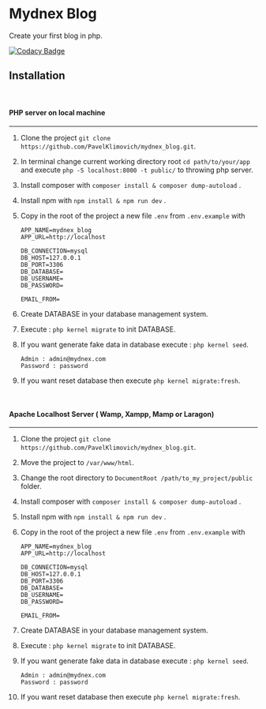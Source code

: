 # Mydnex Blog
Create your first blog in php.

[![Codacy Badge](https://app.codacy.com/project/badge/Grade/e1094b082b3a4cca9845cb55c658739d)](https://www.codacy.com/gh/PavelKlimovich/mydnex_blog/dashboard?utm_source=github.com&amp;utm_medium=referral&amp;utm_content=PavelKlimovich/mydnex_blog&amp;utm_campaign=Badge_Grade)



## Installation
<br>

#### PHP server on local machine
*********************************
1) Clone the project `git clone https://github.com/PavelKlimovich/mydnex_blog.git`.
2) In terminal change current working directory root `cd path/to/your/app` and execute  `php -S localhost:8000 -t public/` to throwing php server.
4) Install composer with `composer install & composer dump-autoload` .
5) Install npm with `npm install & npm run dev` .
6) Copy in the root of the project a new file `.env` from `.env.example` with 

    ```
    APP_NAME=mydnex_blog
    APP_URL=http://localhost

    DB_CONNECTION=mysql
    DB_HOST=127.0.0.1
    DB_PORT=3306
    DB_DATABASE=
    DB_USERNAME=
    DB_PASSWORD=

    EMAIL_FROM=
    ```
7) Create DATABASE in your database management system.
8) Execute : `php kernel migrate` to init DATABASE.
9) If you want generate fake data in database execute : `php kernel seed`.
    ```
    Admin : admin@mydnex.com
    Password : password
    ```
10) If you want reset database then execute `php kernel migrate:fresh`.

<br>

#### Apache Localhost Server ( Wamp, Xampp, Mamp or Laragon)
*********************************

1) Clone the project `git clone https://github.com/PavelKlimovich/mydnex_blog.git`.
2) Move the project to `/var/www/html`.
3) Change the root directory to `DocumentRoot /path/to_my_project/public` folder.
4) Install composer with `composer install & composer dump-autoload` .
5) Install npm with `npm install & npm run dev` .
6) Copy in the root of the project a new file `.env` from `.env.example` with 

    ```
    APP_NAME=mydnex_blog
    APP_URL=http://localhost

    DB_CONNECTION=mysql
    DB_HOST=127.0.0.1
    DB_PORT=3306
    DB_DATABASE=
    DB_USERNAME=
    DB_PASSWORD=

    EMAIL_FROM=
    ```

7) Create DATABASE in your database management system.
8) Execute : `php kernel migrate` to init DATABASE.
9) If you want generate fake data in database execute : `php kernel seed`.
    ```
    Admin : admin@mydnex.com
    Password : password
    ```
10) If you want reset database then execute `php kernel migrate:fresh`.